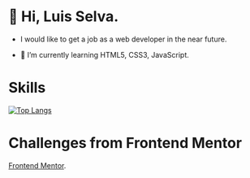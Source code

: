 # 👋 Hi, Luis Selva.

- I would like to get a job as a web developer in the near future.

- 🌱 I’m currently learning HTML5, CSS3, JavaScript.


# Skills
[![Top Langs](https://github-readme-stats.vercel.app/api/top-langs/?username=luis08201)](https://github.com/luis08201/github-readme-stats)

# Challenges from Frontend Mentor
[Frontend Mentor](https://github.com/luis08201/Frontend-mentor-practices/).
